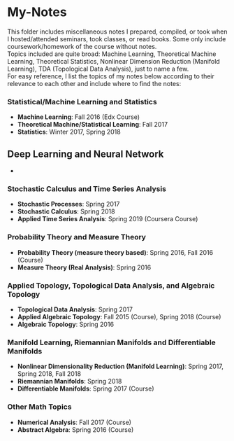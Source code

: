 # My-Notes
This folder includes miscellaneous notes I prepared, compiled, or took when I hosted/attended seminars, took classes, or read books. Some only include coursework/homework of the course without notes.<br>
Topics included are quite broad: Machine Learning, Theoretical Machine Learning, Theoretical Statistics, 
Nonlinear Dimension Reduction (Manifold Learning), TDA (Topological Data Analysis), just to name a few. <br>
For easy reference, I list the topics of my notes below according to their relevance to each other and include where to find the notes:

### Statistical/Machine Learning and Statistics
* **Machine Learning**: Fall 2016 (Edx Course)
* **Theoretical Machine/Statistical Learning**: Fall 2017
* **Statistics**: Winter 2017, Spring 2018

## Deep Learning and Neural Network
* 

### Stochastic Calculus and Time Series Analysis
* **Stochastic Processes**: Spring 2017
* **Stochastic Calculus**: Spring 2018
* **Applied Time Series Analysis**: Spring 2019 (Coursera Course)

### Probability Theory and Measure Theory
* **Probability Theory (measure theory based)**: Spring 2016, Fall 2016 (Course)
* **Measure Theory (Real Analysis)**: Spring 2016

### Applied Topology, Topological Data Analysis, and Algebraic Topology
* **Topological Data Analysis**: Spring 2017
* **Applied Algebraic Topology**: Fall 2015 (Course), Spring 2018 (Course)
* **Algebraic Topology**: Spring 2016

### Manifold Learning, Riemannian Manifolds and Differentiable Manifolds
* **Nonlinear Dimensionality Reduction (Manifold Learning)**: Spring 2017, Spring 2018, Fall 2018
* **Riemannian Manifolds**: Spring 2018
* **Differentiable Manifolds**: Spring 2017 (Course)

### Other Math Topics
* **Numerical Analysis**: Fall 2017 (Course)
* **Abstract Algebra**: Spring 2016 (Course)

